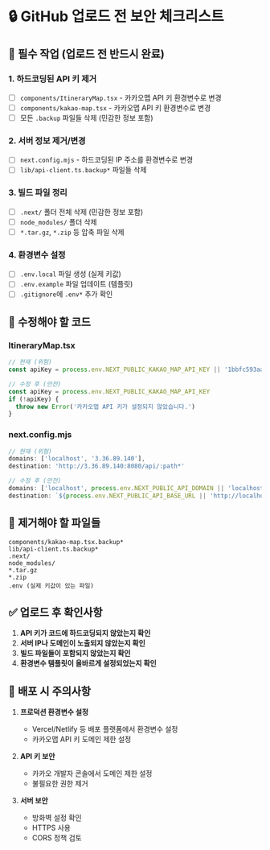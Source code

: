 # 🔒 GitHub 업로드 전 보안 체크리스트

## 🚨 필수 작업 (업로드 전 반드시 완료)

### 1. 하드코딩된 API 키 제거
- [ ] `components/ItineraryMap.tsx` - 카카오맵 API 키 환경변수로 변경
- [ ] `components/kakao-map.tsx` - 카카오맵 API 키 환경변수로 변경
- [ ] 모든 `.backup` 파일들 삭제 (민감한 정보 포함)

### 2. 서버 정보 제거/변경
- [ ] `next.config.mjs` - 하드코딩된 IP 주소를 환경변수로 변경
- [ ] `lib/api-client.ts.backup*` 파일들 삭제

### 3. 빌드 파일 정리
- [ ] `.next/` 폴더 전체 삭제 (민감한 정보 포함)
- [ ] `node_modules/` 폴더 삭제
- [ ] `*.tar.gz`, `*.zip` 등 압축 파일 삭제

### 4. 환경변수 설정
- [ ] `.env.local` 파일 생성 (실제 키값)
- [ ] `.env.example` 파일 업데이트 (템플릿)
- [ ] `.gitignore`에 `.env*` 추가 확인

## 🔧 수정해야 할 코드

### ItineraryMap.tsx
```typescript
// 현재 (위험)
const apiKey = process.env.NEXT_PUBLIC_KAKAO_MAP_API_KEY || '1bbfc593aa3b5433349d96ad2643d403'

// 수정 후 (안전)
const apiKey = process.env.NEXT_PUBLIC_KAKAO_MAP_API_KEY
if (!apiKey) {
  throw new Error('카카오맵 API 키가 설정되지 않았습니다.')
}
```

### next.config.mjs
```javascript
// 현재 (위험)
domains: ['localhost', '3.36.89.140'],
destination: 'http://3.36.89.140:8080/api/:path*'

// 수정 후 (안전)
domains: ['localhost', process.env.NEXT_PUBLIC_API_DOMAIN || 'localhost'],
destination: `${process.env.NEXT_PUBLIC_API_BASE_URL || 'http://localhost:8080'}/api/:path*`
```

## 📁 제거해야 할 파일들

```
components/kakao-map.tsx.backup*
lib/api-client.ts.backup*
.next/
node_modules/
*.tar.gz
*.zip
.env (실제 키값이 있는 파일)
```

## ✅ 업로드 후 확인사항

1. **API 키가 코드에 하드코딩되지 않았는지 확인**
2. **서버 IP나 도메인이 노출되지 않았는지 확인**
3. **빌드 파일들이 포함되지 않았는지 확인**
4. **환경변수 템플릿이 올바르게 설정되었는지 확인**

## 🚀 배포 시 주의사항

1. **프로덕션 환경변수 설정**
   - Vercel/Netlify 등 배포 플랫폼에서 환경변수 설정
   - 카카오맵 API 키 도메인 제한 설정

2. **API 키 보안**
   - 카카오 개발자 콘솔에서 도메인 제한 설정
   - 불필요한 권한 제거

3. **서버 보안**
   - 방화벽 설정 확인
   - HTTPS 사용
   - CORS 정책 검토
